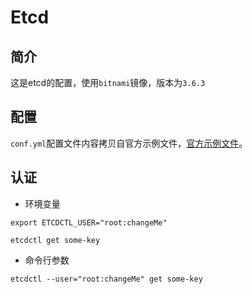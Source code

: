 # Etcd  

## 简介  
这是etcd的配置，使用`bitnami`镜像，版本为`3.6.3`  

## 配置  
`conf.yml`配置文件内容拷贝自官方示例文件，[官方示例文件](https://github.com/etcd-io/etcd/blob/main/etcd.conf.yml.sample)。  

## 认证  
- 环境变量  
```shell
export ETCDCTL_USER="root:changeMe"

etcdctl get some-key
```  

- 命令行参数  
```shell
etcdctl --user="root:changeMe" get some-key
```

